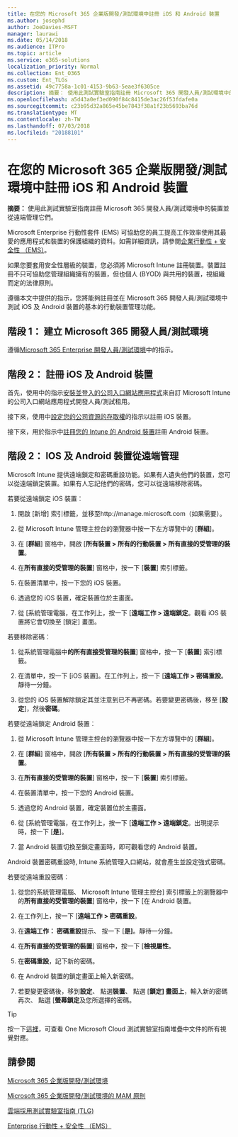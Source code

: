 ```yaml
---
title: 在您的 Microsoft 365 企業版開發/測試環境中註冊 iOS 和 Android 裝置
ms.author: josephd
author: JoeDavies-MSFT
manager: laurawi
ms.date: 05/14/2018
ms.audience: ITPro
ms.topic: article
ms.service: o365-solutions
localization_priority: Normal
ms.collection: Ent_O365
ms.custom: Ent_TLGs
ms.assetid: 49c7758a-1c01-4153-9b63-5eae3f6305ce
description: 摘要： 使用此測試實驗室指南註冊 Microsoft 365 開發人員/測試環境中的裝置並從遠端管理它們。
ms.openlocfilehash: a5d43a0ef3ed090f84c8415de3ac26f53fdafe0a
ms.sourcegitcommit: c23b95d32a865e45be7843f38a1f23b5693ba76d
ms.translationtype: MT
ms.contentlocale: zh-TW
ms.lasthandoff: 07/03/2018
ms.locfileid: "20188101"
---
```

# <a name="enroll-ios-and-android-devices-in-your-microsoft-365-enterprise-devtest-environment"></a>在您的 Microsoft 365 企業版開發/測試環境中註冊 iOS 和 Android 裝置

 **摘要：** 使用此測試實驗室指南註冊 Microsoft 365 開發人員/測試環境中的裝置並從遠端管理它們。
  
Microsoft Enterprise 行動性套件 (EMS) 可協助您的員工提高工作效率使用其最愛的應用程式和裝置的保護組織的資料。如需詳細資訊，請參閱[企業行動性 + 安全性 （EMS）](https://www.microsoft.com/cloud-platform/enterprise-mobility-security)。
  
如果您要套用安全性層級的裝置，您必須將 Microsoft Intune 註冊裝置。裝置註冊不只可協助您管理組織擁有的裝置，但也個人 (BYOD) 與共用的裝置，視組織而定的法律原則。
  
遵循本文中提供的指示，您將能夠註冊並在 Microsoft 365 開發人員/測試環境中測試 iOS 及 Android 裝置的基本的行動裝置管理功能。
  
## <a name="phase-1-create-your-microsoft-365-devtest-environment"></a>階段 1： 建立 Microsoft 365 開發人員/測試環境

遵循[Microsoft 365 Enterprise 開發人員/測試環境](the-microsoft-365-enterprise-dev-test-environment.md)中的指示。
  
## <a name="phase-2-enroll-your-ios-and-android-devices"></a>階段 2： 註冊 iOS 及 Android 裝置

首先，使用中的指示[安裝並登入的公司入口網站應用程式](https://docs.microsoft.com/intune-user-help/install-and-sign-in-to-the-intune-company-portal-app-ios)來自訂 Microsoft Intune 的公司入口網站應用程式開發人員/測試租用。

接下來，使用中[設定您的公司資源的存取權](https://docs.microsoft.com/intune-user-help/enroll-your-device-in-intune-ios)的指示以註冊 iOS 裝置。

接下來，用於指示中[註冊您的 Intune 的 Android 裝置](https://docs.microsoft.com/intune-user-help/enroll-your-device-in-intune-android)註冊 Android 裝置。

## <a name="phase-2-manage-your-ios-and-android-devices-remotely"></a>階段 2： IOS 及 Android 裝置從遠端管理

Microsoft Intune 提供遠端鎖定和密碼重設功能。如果有人遺失他們的裝置，您可以從遠端鎖定裝置。如果有人忘記他們的密碼，您可以從遠端移除密碼。
  
若要從遠端鎖定 iOS 裝置︰
  
1.  開啟 [新增] 索引標籤，並移至http://manage.microsoft.com（如果需要）。 

2.  從 Microsoft Intune 管理主控台的瀏覽器中按一下左方導覽中的 [**群組**]。

3. 在 [**群組**] 窗格中，開啟 [**所有裝置 > 所有的行動裝置 > 所有直接的受管理的裝置**。
    
4. 在**所有直接的受管理的裝置**] 窗格中，按一下 [**裝置**] 索引標籤。
    
5. 在裝置清單中，按一下您的 iOS 裝置。  
    
6. 透過您的 iOS 裝置，確定裝置位於主畫面。  
    
7. 從 [系統管理電腦，在工作列上，按一下 [**遠端工作 > 遠端鎖定**。觀看 iOS 裝置將它會切換至 [鎖定] 畫面。
    
若要移除密碼︰
  
1. 從系統管理電腦中**的所有直接受管理的裝置**] 窗格中，按一下 [**裝置**] 索引標籤。
    
2. 在清單中，按一下 [iOS 裝置]。在工作列上，按一下 [**遠端工作 > 密碼重設**。靜待一分鐘。
    
3. 從您的 iOS 裝置解除鎖定其並注意到已不再密碼。若要變更密碼後，移至 [**設定**]，然後**密碼**。
    
若要從遠端鎖定 Android 裝置︰
  
1. 從 Microsoft Intune 管理主控台的瀏覽器中按一下左方導覽中的 [**群組**]。
    
2. 在 [**群組**] 窗格中，開啟 [**所有裝置 > 所有的行動裝置 > 所有直接的受管理的裝置**。
    
3. 在**所有直接的受管理的裝置**] 窗格中，按一下 [**裝置**] 索引標籤。
    
4. 在裝置清單中，按一下您的 Android 裝置。  
    
5. 透過您的 Android 裝置，確定裝置位於主畫面。  
    
6. 從 [系統管理電腦，在工作列上，按一下 [**遠端工作 > 遠端鎖定**。出現提示時，按一下 [**是**]。
    
7. 當 Android 裝置切換至鎖定畫面時，即可觀看您的 Android 裝置。
    
Android 裝置密碼重設時, Intune 系統管理入口網站，就會產生並設定強式密碼。
  
若要從遠端重設密碼︰
  
1. 從您的系統管理電腦、 Microsoft Intune 管理主控台] 索引標籤上的瀏覽器中的**所有直接的受管理的裝置**] 窗格中，按一下 [在 Android 裝置。
    
2. 在工作列上，按一下 [**遠端工作 > 密碼重設**。
    
3. 在**遠端工作： 密碼重設**提示、 按一下 [**是]**。靜待一分鐘。
    
4. 在**所有直接的受管理的裝置**] 窗格中，按一下 [**檢視屬性**。
    
5. 在**密碼重設**，記下新的密碼。
    
6. 在 Android 裝置的鎖定畫面上輸入新密碼。  
    
7. 若要變更密碼後，移到**設定**、 點選**裝置**、 點選 [**鎖定] 畫面上**，輸入新的密碼再次、 點選 [**螢幕鎖定**及您所選擇的密碼。
    

> [!TIP]
> 按一下[這裡](http://aka.ms/catlgstack)，可查看 One Microsoft Cloud 測試實驗室指南堆疊中文件的所有視覺對應。
  
## <a name="see-also"></a>請參閱

[Microsoft 365 企業版開發/測試環境](the-microsoft-365-enterprise-dev-test-environment.md)
  
[Microsoft 365 企業版開發/測試環境的 MAM 原則](mam-policies-for-your-microsoft-365-enterprise-dev-test-environment.md)
  
[雲端採用測試實驗室指南 (TLG)](cloud-adoption-test-lab-guides-tlgs.md)

[Enterprise 行動性 + 安全性 （EMS）](https://www.microsoft.com/cloud-platform/enterprise-mobility-security)


